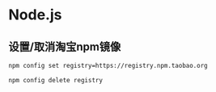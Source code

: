 # Node.js

## 设置/取消淘宝npm镜像

```bash
npm config set registry=https://registry.npm.taobao.org

npm config delete registry
```

